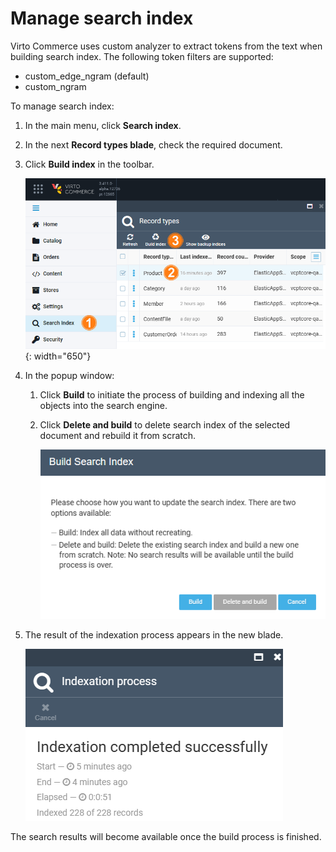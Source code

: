 # Manage search index

Virto Commerce uses custom analyzer to extract tokens from the text when building search index. The following token filters are supported:

* custom_edge_ngram (default)
* custom_ngram

To manage search index: 

1. In the main menu, click **Search index**.
1. In the next **Record types blade**, check the required document.
1. Click **Build index** in the toolbar.

     ![Build index](media/search-index-path.png){: width="650"}

1. In the popup window:
     1. Click **Build** to initiate the process of building and indexing all the objects into the search engine.
     1. Click **Delete and build** to delete search index of the selected document and rebuild it from scratch. 

          ![Index options](media/popup-window-build-index.png)  

1. The result of the indexation process appears in the new blade.

     ![Result](media/indexation-result.png)

The search results will become available once the build process is finished.

